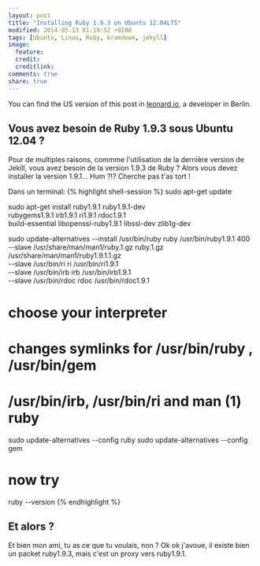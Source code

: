 ```yaml
---
layout: post
title: "Installing Ruby 1.9.3 on Ubuntu 12.04LTS"
modified: 2014-05-13 01:19:52 +0200
tags: [Ubuntu, Linux, Ruby, kramdown, jekyll]
image:
  feature:
  credit:
  creditlink:
comments: true
share: true
---
```


You can find the US version of this post in [leonard.io](https://leonard.io/blog/2012/05/installing-ruby-1-9-3-on-ubuntu-12-04-precise-pengolin/), a developer in Berlin.

## Vous avez besoin de Ruby 1.9.3 sous Ubuntu 12.04 ?

Pour de multiples raisons, commme l'utilisation de la dernière version de Jekill, vous avez besoin de la version 1.9.3 de Ruby ? Alors vous devez installer la version 1.9.1... Hum ?!? Cherche pas t'as tort !

Dans un terminal:
{% highlight shell-session %}
sudo apt-get update

sudo apt-get install ruby1.9.1 ruby1.9.1-dev \
  rubygems1.9.1 irb1.9.1 ri1.9.1 rdoc1.9.1 \
  build-essential libopenssl-ruby1.9.1 libssl-dev zlib1g-dev

sudo update-alternatives --install /usr/bin/ruby ruby /usr/bin/ruby1.9.1 400 \
         --slave   /usr/share/man/man1/ruby.1.gz ruby.1.gz \
                        /usr/share/man/man1/ruby1.9.1.1.gz \
        --slave   /usr/bin/ri ri /usr/bin/ri1.9.1 \
        --slave   /usr/bin/irb irb /usr/bin/irb1.9.1 \
        --slave   /usr/bin/rdoc rdoc /usr/bin/rdoc1.9.1

# choose your interpreter
# changes symlinks for /usr/bin/ruby , /usr/bin/gem
# /usr/bin/irb, /usr/bin/ri and man (1) ruby
sudo update-alternatives --config ruby
sudo update-alternatives --config gem

# now try
ruby --version
{% endhighlight %}

## Et alors ?

Et bien mon ami, tu as ce que tu voulais, non ? Ok ok j'avoue, il existe bien un packet ruby1.9.3, mais c'est un proxy vers ruby1.9.1.
